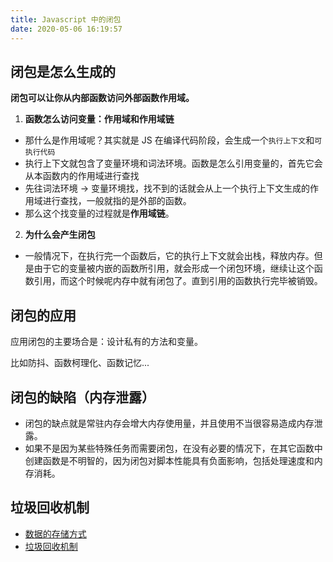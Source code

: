```yaml
---
title: Javascript 中的闭包
date: 2020-05-06 16:19:57
---
```


## 闭包是怎么生成的

**闭包可以让你从内部函数访问外部函数作用域。**

1. **函数怎么访问变量：作用域和作用域链**

- 那什么是作用域呢？其实就是 JS 在编译代码阶段，会生成一个`执行上下文`和`可执行代码`
- 执行上下文就包含了变量环境和词法环境。函数是怎么引用变量的，首先它会从本函数内的作用域进行查找
- 先往词法环境 -> 变量环境找，找不到的话就会从上一个执行上下文生成的作用域进行查找，一般就指的是外部的函数。
- 那么这个找变量的过程就是**作用域链**。

2. **为什么会产生闭包**

- 一般情况下，在执行完一个函数后，它的执行上下文就会出栈，释放内存。但是由于它的变量被内嵌的函数所引用，就会形成一个闭包环境，继续让这个函数引用，而这个时候呢内存中就有闭包了。直到引用的函数执行完毕被销毁。

## 闭包的应用

应用闭包的主要场合是：设计私有的方法和变量。

比如防抖、函数柯理化、函数记忆...

## 闭包的缺陷（内存泄露）

- 闭包的缺点就是常驻内存会增大内存使用量，并且使用不当很容易造成内存泄露。
- 如果不是因为某些特殊任务而需要闭包，在没有必要的情况下，在其它函数中创建函数是不明智的，因为闭包对脚本性能具有负面影响，包括处理速度和内存消耗。

## 垃圾回收机制

- [数据的存储方式](../../browser/v8/ram.md)
- [垃圾回收机制](../../browser/v8/gc.md)
